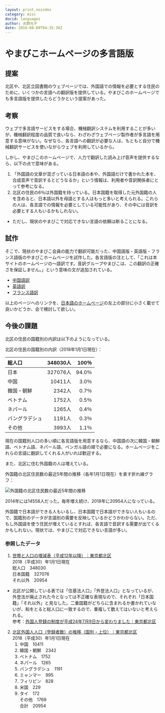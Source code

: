```yaml
---
layout: print_noindex
category: misc
docid: languages
author: 水野光子
date: 2018-08-09T04:35:38Z
---
```


# やまびこホームページの多言語版

## 提案

北区や、北区立図書館のウェブページでは、外国語での情報を必要とする住民のために、いくつかの言語への翻訳版を提供している。やまびこのホームページでも多言語版を提供したらどうかという提案があった。

## 考察

ウェブで多言語サービスをする場合、機械翻訳システムを利用することが多いが、機械翻訳程度の品質で良いなら、わざわざウェブページ製作者が多言語を用意する意味がない。なぜなら、各言語への翻訳が必要な人は、もともと自分で機械翻訳サービスを使いながらウェブを利用しているから。

しかし、やまびこのホームページで、人力で翻訳した読み上げ音声を提供するなら、以下の点で意味がある。

1. 「外国語の文章が混ざっている日本語の本や、外国語だけで書かれた本を、合成音声で音訳するとどうなるか」という情報は、利用者や音訳関係者にとって参考になる。
2. 北区の住民の6％は外国籍を持っている。日本国籍を取得した元外国籍の人を含めると、日本語以外を母語とする人はもっと多いと考えられる。これらの人は、各言語での情報を必要としている可能性があり、その中には音訳を必要とする人もいるかもしれない。
  - ただし、現状のやまびこで対応できない言語の依頼は断ることになる。

## 試作

そこで、現状のやまびこ会員の能力で翻訳可能だった、中国語版・英語版・フランス語版のやまびこホームページを試作した。各言語版の注として、「これは本サイトのホームページの〜語訳です。音訳グループやまびこは、この翻訳の正確さを保証しません。」という意味の文が追加されている。

- [中国語訳](https://o-yamabiko.github.io/index-zho.html)
- [英語訳](https://o-yamabiko.github.io/index-eng.html)
- [フランス語訳](https://o-yamabiko.github.io/index-fra.html)

以上のページへのリンクを、[日本語のホームページ](https://o-yamabiko.github.io/)の左上の部分に小さく載せて良いかどうか、会で検討して欲しい。

## 今後の課題

北区の住民の国籍別の内訳は以下のようになっている。

北区の住民の国籍別の内訳（2018年1月1日現在）：

|総人口|348030人|100％|
|:---|---:|---:|
|日本|327076人|94.0％|
|中国|10411人|3.0％|
|韓国・朝鮮|2342人|0.7％|
|ベトナム|1752人|0.5％|
|ネパール|1265人|0.4％|
|バングラデシュ|1191人|0.3％|
|その他|3993人|1.1％|

現在の国籍別人口の多い順に各言語版を用意するなら、中国語の次に韓国・朝鮮語、ベトナム語、ネパール語、ベンガル語の順で必要になる。ホームページをこれらの言語に翻訳してくれる人がいれば歓迎する。

また、北区に住む外国籍の人は増えている。

外国籍の北区住民数の最近5年間の推移（各年1月1日現在）を表す折れ線グラフ：

<img class="naka" src="learn/media/languages/population_c.png" alt="外国籍の北区住民数の最近5年間の推移" srcset="learn/media/languages/population_c.svg" />

2014年には14558人だった。毎年増え続け、2018年に20954人になっている。

外国籍で日本語ができる人もいるし、日本国籍で日本語ができない人もいるので、国籍別のデータが言語別の需要を反映しているかどうかわからない。ただ、もし外国語を使う住民が増えているとすれば、各言語で音訳する需要が出てくるかもしれない。現状では、やまびこで対応できない言語が多い。


### 参照したデータ

1. [世帯と人口の増減表（平成12年以降）｜東京都北区](https://www.city.kita.tokyo.jp/koseki/kuse/toke/setai/setaitojinkoh12.html)  
2018（平成30）年1月1日現在  
総人口&emsp;348030  
日本国籍&emsp;327076  
それ以外&emsp;20954
  - 北区が公開している表では「住基法人口」「外登法人口」となっているが、外登法が廃止された今となっては不正確な表現なので、それぞれ「日本国籍」「それ以外」と見なした。二重国籍がどちらに含まれるか書かれていないが、和をとると総人口に一致するので、重複して数えてはいないと考えられる。  
参考：[外国人登録の制度が平成24年7月9日から変わりました｜東京都北区](https://www.city.kita.tokyo.jp/koseki/kurashi/koseki/gaikokujin/gaikokujin.html)
2. [北区外国人人口（登録者数）の推移（国別・上位）｜東京都北区](https://www.city.kita.tokyo.jp/somu/bunka/gakushu/kokusai/gaikokujinjinkou.html)  
2018（平成30）年1月1日現在
    1. 中国&emsp;10411
    2. 韓国・朝鮮&emsp;2342
    3. ベトナム&emsp;1752
    4. ネパール&emsp;1265
    5. バングラデシュ&emsp;1191
    6. ミャンマー&emsp;995
    7. フィリピン&emsp;828
    8. 米国&emsp;229
    9. タイ&emsp;172  
  その他&emsp;1769  
  合計&emsp;20954

